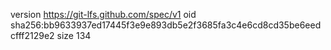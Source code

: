 version https://git-lfs.github.com/spec/v1
oid sha256:bb9633937ed17445f3e9e893db5e2f3685fa3c4e6cd8cd35be6eedcfff2129e2
size 134
